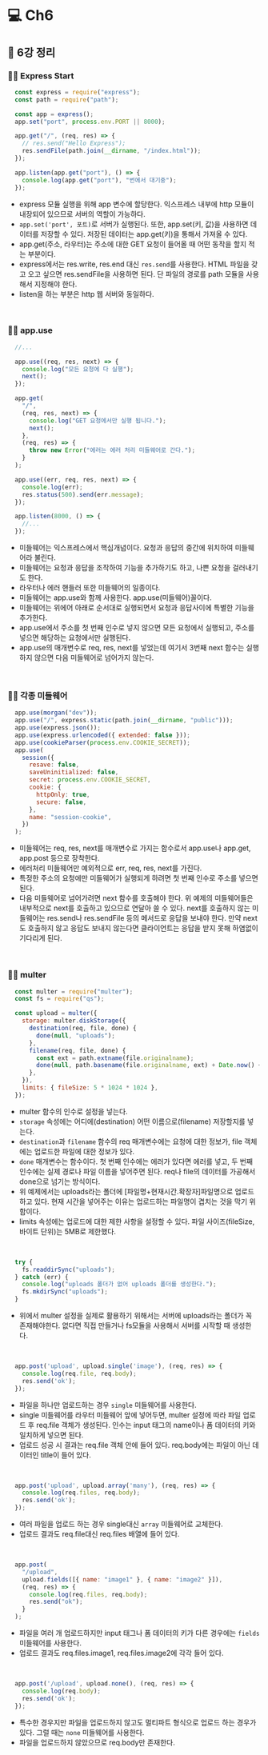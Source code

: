 # 💻 Ch6
## 📄 6강 정리
### 🏃‍♂️ Express Start
```js
  const express = require("express");
  const path = require("path");

  const app = express();
  app.set("port", process.env.PORT || 8000);

  app.get("/", (req, res) => {
    // res.send("Hello Express");
    res.sendFile(path.join(__dirname, "/index.html"));
  });

  app.listen(app.get("port"), () => {
    console.log(app.get("port"), "번에서 대기중");
  });
```
- express 모듈 실행을 위해 app 변수에 할당한다. 익스프레스 내부에 http 모듈이 내장되어 있으므로 서버의 역할이 가능하다.
- `app.set('port', 포트)`로 서버가 실행된다. 또한, app.set(키, 값)을 사용하면 데이터를 저장할 수 있다. 저장된 데이터는 app.get(키)을 통해서 가져올 수 있다.
- app.get(주소, 라우터)는 주소에 대한 GET 요청이 들어올 때 어떤 동작을 할지 적는 부분이다.
- express에서는 res.write, res.end 대신 `res.send`를 사용한다. HTML 파일을 갖고 오고 싶으면 res.sendFile을 사용하면 된다. 단 파일의 경로를 path 모듈을 사용해서 지정해야 한다.
- listen을 하는 부분은 http 웹 서버와 동일하다.

<br />

### 🏃‍♂️ app.use
```js
  //...

  app.use((req, res, next) => {
    console.log("모든 요청에 다 실행");
    next();
  });

  app.get(
    "/",
    (req, res, next) => {
      console.log("GET 요청에서만 실행 됩니다.");
      next();
    },
    (req, res) => {
      throw new Error("에러는 에러 처리 미들웨어로 간다.");
    }
  );

  app.use((err, req, res, next) => {
    console.log(err);
    res.status(500).send(err.message);
  });

  app.listen(8000, () => {
    //...
  });
```
- 미들웨어는 익스프레스에서 핵심개념이다. 요청과 응답의 중간에 위치하여 미들웨어라 불린다.
- 미들웨어는 요청과 응답을 조작하여 기능을 추가하기도 하고, 나쁜 요청을 걸러내기도 한다.
- 라우터나 에러 핸들러 또한 미들웨어의 일종이다.
- 미들웨어는 app.use와 함께 사용한다. app.use(미들웨어)꼴이다.
- 미들웨어는 위에어 아래로 순서대로 실행되면서 요청과 응답사이에 특별한 기능을 추가한다.
- app.use에서 주소를 첫 번째 인수로 넣지 않으면 모든 요청에서 실행되고, 주소를 넣으면 해당하는 요청에서만 실행된다.
- app.use의 매개변수로 req, res, next를 넣었는데 여기서 3번째 next 함수는 실행하지 않으면 다음 미들웨어로 넘어가지 않는다. 

<br />

### 🏃‍♂️ 각종 미들웨어
```js
  app.use(morgan("dev"));
  app.use("/", express.static(path.join(__dirname, "public")));
  app.use(express.json());
  app.use(express.urlencoded({ extended: false }));
  app.use(cookieParser(process.env.COOKIE_SECRET));
  app.use(
    session({
      resave: false,
      saveUninitialized: false,
      secret: process.env.COOKIE_SECRET,
      cookie: {
        httpOnly: true,
        secure: false,
      },
      name: "session-cookie",
    })
  );
```
- 미들웨어는 req, res, next를 매개변수로 가지는 함수로서 app.use나 app.get, app.post 등으로 장착한다.
- 에러처리 미들웨어만 예외적으로 err, req, res, next를 가진다.
- 특정한 주소의 요청에만 미들웨어가 실행되게 하려면 첫 번째 인수로 주소를 넣으면 된다.
- 다음 미들웨어로 넘어가려면 ​next 함수를 호출해야 한다. 위 예제의 미들웨어들은 내부적으로 next를 호출하고 있으므로 연달아 쓸 수 있다. next를 호출하지 않는 미들웨어는 res.send나 res.sendFile 등의 메서드로 응답을 보내야 한다. 만약 next도 호출하지 않고 응답도 보내지 않는다면 클라이언트는 응답을 받지 못해 하염없이 기다리게 된다.

<br />

### 🏃‍♂️ multer
```js
  const multer = require("multer");
  const fs = require("qs");

  const upload = multer({
    storage: multer.diskStorage({
      destination(req, file, done) {
        done(null, "uploads");
      },
      filename(req, file, done) {
        const ext = path.extname(file.originalname);
        done(null, path.basename(file.originalname, ext) + Date.now() + ext);
      },
    }),
    limits: { fileSize: 5 * 1024 * 1024 },
  });
```
- multer 함수의 인수로 설정을 넣는다.
- `storage` 속성에는 어디에(destination) 어떤 이름으로(filename) 저장할지를 넣는다.
- `destination`과 `filename` 함수의 req 매개변수에는 요청에 대한 정보가, file 객체에는 업로드한 파일에 대한 정보가 있다. 
- `done` 매개변수는 함수이다. 첫 번째 인수에는 에러가 있다면 에러를 넣고, 두 번째 인수에는 실제 경로나 파일 이름을 넣어주면 된다. req나 file의 데이터를 가공해서 done으로 넘기는 방식이다.
- 위 예제에서는 uploads라는 폴더에 [파일명+현재시간.확장자]파일명으로 업로드하고 있다. 현재 시간을 넣어주는 이유는 업로드하는 파일명이 겹치는 것을 막기 위함이다.
- limits 속성에는 업로드에 대한 제한 사항을 설정할 수 있다. 파일 사이즈(fileSize, 바이트 단위)는 5MB로 제한했다.

<br />

```js
  try {
    fs.readdirSync("uploads");
  } catch (err) {
    console.log("uploads 폴더가 없어 uploads 폴더를 생성한다.");
    fs.mkdirSync("uploads");
  }
```
- 위에서 multer 설정을 실제로 활용하기 위해서는 서버에 uploads라는 폴더가 꼭 존재해야한다. 없다면 직접 만들거나 fs모듈을 사용해서 서버를 시작할 때 생성한다.

<br />

```js
  app.post('upload', upload.single('image'), (req, res) => {
    console.log(req.file, req.body);
    res.send('ok');
  });
```
- 파일을 하나만 업로드하는 경우 `single` 미들웨어를 사용한다.
- single 미들웨어를 라우터 미들웨어 앞에 넣어두면, multer 설정에 따라 파일 업로드 후 req.file 객체가 생성된다. 인수는 input 태그의 name이나 폼 데이터의 키와 일치하게 넣으면 된다.
- 업로드 성공 시 결과는 req.file 객체 안에 들어 있다. req.body에는 파일이 아닌 데이터인 title이 들어 있다.

<br />

```js
  app.post('upload', upload.array('many'), (req, res) => {
    console.log(req.files, req.body);
    res.send('ok');
  });
```
- 여러 파일을 업로드 하는 경우 single대신 `array` 미들웨어로 교체한다.
- 업로드 결과도 req.file대신 req.files 배열에 들어 있다.

<br />

```js
  app.post(
    "/upload",
    upload.fields([{ name: "image1" }, { name: "image2" }]),
    (req, res) => {
      console.log(req.files, req.body);
      res.send("ok");
    }
  );
```
- 파일을 여러 개 업로드하지만 input 태그나 폼 데이터의 키가 다른 경우에는 `fields `미들웨어를 사용한다.
- 업로드 결과도 req.files.image1, req.files.image2에 각각 들어 있다.

<br />

```js
  app.post('/upload', upload.none(), (req, res) => {
    console.log(req.body);
    res.send('ok');
  });
```
- 특수한 경우지만 파일을 업로드하지 않고도 멀티파트 형식으로 업로드 하는 경우가 있다. 그럴 때는 `none` 미들웨어를 사용한다.
- 파일을 업로드하지 않았으므로 req.body만 존재한다.

<br />
